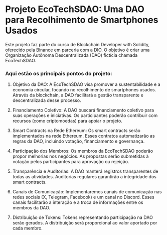# Projeto EcoTechSDAO: Uma DAO para Recolhimento de Smartphones Usados

Este projeto faz parte do curso de Blockchain Developer with Solidity, oferecido pela Binance em parceria com a DIO. O objetivo é criar uma Organização Autônoma Descentralizada (DAO) fictícia chamada EcoTechSDAO.

### Aqui estão os principais pontos do projeto:

1.	Objetivo da DAO:
	A EcoTechSDAO visa promover a sustentabilidade e a economia circular, focando no recolhimento de smartphones usados.
	Através da blockchain, a DAO facilitará a gestão transparente e descentralizada desse processo.
2.	Financiamento Coletivo:
	A DAO buscará financiamento coletivo para suas operações e iniciativas.
	Os participantes poderão contribuir com recursos (como criptomoedas) para apoiar o projeto.
3.	Smart Contracts na Rede Ethereum:
	Os smart contracts serão implementados na rede Ethereum.
	Esses contratos automatizarão as regras da DAO, incluindo votação, financiamento e governança.

4.	Participação dos Membros:
	Os membros da EcoTechSDAO poderão propor melhorias nos negócios.
	As propostas serão submetidas à votação pelos participantes para aprovação ou rejeição.
5.	Transparência e Auditorias:
	A DAO manterá registros transparentes de todas as atividades.
	Auditorias regulares garantirão a integridade dos smart contracts.
6.	Canais de Comunicação:
	Implementaremos canais de comunicação nas redes sociais (X, Telegram, Facebook) e um canal no Discord.
	Esses canais facilitarão a interação e a troca de informações entre os membros da DAO.
7.	Distribuição de Tokens:
	Tokens representando participação na DAO serão gerados.
	A distribuição será proporcional ao valor aportado por cada membro.

